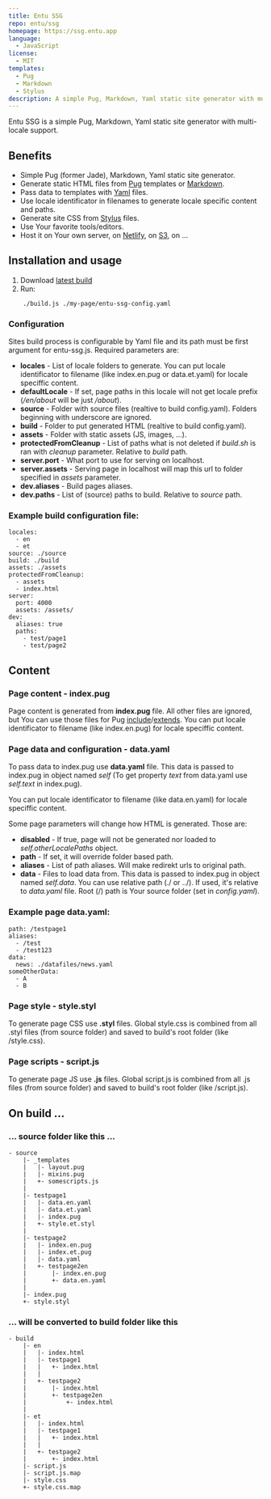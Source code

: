 ```yaml
---
title: Entu SSG
repo: entu/ssg
homepage: https://ssg.entu.app
language:
  - JavaScript
license:
  - MIT
templates:
  - Pug
  - Markdown
  - Stylus
description: A simple Pug, Markdown, Yaml static site generator with multi-locale support.
---
```


Entu SSG is a simple Pug, Markdown, Yaml static site generator with multi-locale support.

## Benefits

- Simple Pug (former Jade), Markdown, Yaml static site generator.
- Generate static HTML files from [Pug](https://pugjs.org) templates or [Markdown](https://en.wikipedia.org/wiki/Markdown).
- Pass data to templates with [Yaml](http://yaml.org) files.
- Use locale identificator in filenames to generate locale specific content and paths.
- Generate site CSS from [Stylus](http://stylus-lang.com) files.
- Use Your favorite tools/editors.
- Host it on Your own server, on [Netlify](https://www.netlify.com), on [S3](https://aws.amazon.com/s3/), on ...

## Installation and usage

1. Download [latest build](https://github.com/entu/entu-ssg/releases/latest)
2. Run:

```
    ./build.js ./my-page/entu-ssg-config.yaml
```

### Configuration

Sites build process is configurable by Yaml file and its path must be first argument for entu-ssg.js. Required parameters are:

- **locales** - List of locale folders to generate. You can put locale identificator to filename (like index.en.pug or data.et.yaml) for locale speciffic content.
- **defaultLocale** - If set, page paths in this locale will not get locale prefix (_/en/about_ will be just _/about_).
- **source** - Folder with source files (realtive to build config.yaml). Folders beginning with underscore are ignored.
- **build** - Folder to put generated HTML (realtive to build config.yaml).
- **assets** - Folder with static assets (JS, images, ...).
- **protectedFromCleanup** - List of paths what is not deleted if _build.sh_ is ran with _cleanup_ parameter. Relative to _build_ path.
- **server.port** - What port to use for serving on localhost.
- **server.assets** - Serving page in localhost will map this url to folder specified in _assets_ parameter.
- **dev.aliases** - Build pages aliases.
- **dev.paths** - List of (source) paths to build. Relative to _source_ path.

### Example build configuration file:

```
locales:
  - en
  - et
source: ./source
build: ./build
assets: ./assets
protectedFromCleanup:
  - assets
  - index.html
server:
  port: 4000
  assets: /assets/
dev:
  aliases: true
  paths:
    - test/page1
    - test/page2
```

## Content

### Page content - index.pug

Page content is generated from **index.pug** file. All other files are ignored, but You can use those files for Pug [include](https://pugjs.org/language/includes.html)/[extends](https://pugjs.org/language/inheritance.html). You can put locale identificator to filename (like index.en.pug) for locale speciffic content.

### Page data and configuration - data.yaml

To pass data to index.pug use **data.yaml** file. This data is passed to index.pug in object named _self_ (To get property _text_ from data.yaml use _self.text_ in index.pug).

You can put locale identificator to filename (like data.en.yaml) for locale speciffic content.

Some page parameters will change how HTML is generated. Those are:

- **disabled** - If true, page will not be generated nor loaded to _self.otherLocalePaths_ object.
- **path** - If set, it will override folder based path.
- **aliases** - List of path aliases. Will make redirekt urls to original path.
- **data** - Files to load data from. This data is passed to index.pug in object named _self.data_. You can use relative path (./ or ../). If used, it's relative to _data.yaml_ file. Root (/) path is Your source folder (set in _config.yaml_).

### Example page data.yaml:

```
path: /testpage1
aliases:
  - /test
  - /test123
data:
  news: ./datafiles/news.yaml
someOtherData:
  - A
  - B
```

### Page style - style.styl

To generate page CSS use **.styl** files. Global style.css is combined from all .styl files (from source folder) and saved to build's root folder (like /style.css).

### Page scripts - script.js

To generate page JS use **.js** files. Global script.js is combined from all .js files (from source folder) and saved to build's root folder (like /script.js).

## On build ...

### ... source folder like this ...

```
- source
    |- _templates
    |   |- layout.pug
    |   |- mixins.pug
    |   +- somescripts.js
    |
    |- testpage1
    |   |- data.en.yaml
    |   |- data.et.yaml
    |   |- index.pug
    |   +- style.et.styl
    |
    |- testpage2
    |   |- index.en.pug
    |   |- index.et.pug
    |   |- data.yaml
    |   +- testpage2en
    |       |- index.en.pug
    |       +- data.en.yaml
    |
    |- index.pug
    +- style.styl
```

### ... will be converted to build folder like this

```
- build
    |- en
    |   |- index.html
    |   |- testpage1
    |   |   +- index.html
    |   |
    |   +- testpage2
    |       |- index.html
    |       +- testpage2en
    |           +- index.html
    |
    |- et
    |   |- index.html
    |   |- testpage1
    |   |   +- index.html
    |   |
    |   +- testpage2
    |       +- index.html
    |- script.js
    |- script.js.map
    |- style.css
    +- style.css.map
```
